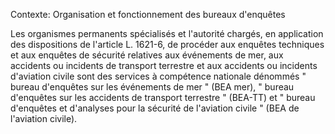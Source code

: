 Contexte: Organisation et fonctionnement  des bureaux d'enquêtes

Les organismes permanents spécialisés et l'autorité chargés, en application des dispositions de l'article L. 1621-6, de procéder aux enquêtes techniques et aux enquêtes de sécurité relatives aux événements de mer, aux accidents ou incidents de transport terrestre et aux accidents ou incidents d'aviation civile sont des services à compétence nationale dénommés " bureau d'enquêtes sur les événements de mer " (BEA mer), " bureau d'enquêtes sur les accidents de transport terrestre " (BEA-TT) et " bureau d'enquêtes et d'analyses pour la sécurité de l'aviation civile " (BEA de l'aviation civile).